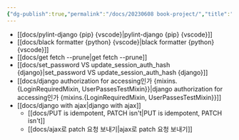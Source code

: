```yaml
---
{"dg-publish":true,"permalink":"/docs/20230608 book-project/","title":"20230608 book-project"}
---
```


- [[docs/pylint-django {pip} {vscode}\|pylint-django {pip} {vscode}]]
- [[docs/black formatter {python} {vscode}\|black formatter {python} {vscode}]]
- [[docs/get fetch --prune\|get fetch --prune]]
- [[docs/set_password VS update_session_auth_hash {django}\|set_password VS update_session_auth_hash {django}]]
- [[docs/django authorization for accessing인가 {mixins.{LoginRequiredMixin, UserPassesTestMixin}}\|django authorization for accessing인가 {mixins.{LoginRequiredMixin, UserPassesTestMixin}}]]
- [[docs/django with ajax\|django with ajax]]
	- [[docs/PUT is idempotent, PATCH isn't\|PUT is idempotent, PATCH isn't]]
	- [[docs/ajax로 patch 요청 보내기\|ajax로 patch 요청 보내기]]
